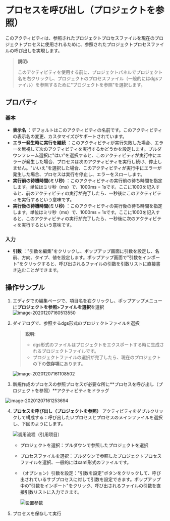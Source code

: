 # プロセスを呼び出し（プロジェクトを参照）
このアクティビティは、参照されたプロジェクトプロセスファイルを現在のプロジェクトプロセスに使用されるために、参照されたプロジェクトプロセスファイルの呼び出しを実現します。

> **説明:**
>
> このアクティビティを使用する前に、プロジェクトパネルでプロジェクト名を右クリックし、プロジェクトのプロセスファイル（一般的にはdgsファイル）を参照するために"プロジェクトを参照"を選択します。


## プロパティ

### 基本
- **表示名** ：デフォルトはこのアクティビティの名前です。このアクティビティの表示名の変更、カスタマイズがサポートされています。
- **エラー発生時に実行を継続** ：このアクティビティが実行失敗した場合、エラーを無視して次のアクティビティを実行するかどうかを設定します。プルダウンフレーム選択に"はい"を選択すると、このアクティビティが実行中にエラーが発生した場合、プロセスは次のアクティビティを実行し続け、停止しません。"いいえ"を選択した場合、このアクティビティが実行中にエラーが発生した場合、プロセスは実行を停止し、エラーをスローします。
- **実行前の待機時間(ミリ秒)** ：このアクティビティの実行前の待ち時間を指定します。単位はミリ秒（ms）で、1000ms = 1sです。ここに1000を記入すると、前のアクティビティの実行が完了したら、一秒後にこのアクティビティを実行するという意味です。
- **実行後の待機時間(ミリ秒)** ：このアクティビティの実行後の待ち時間を指定します。単位はミリ秒（ms）で、1000ms = 1sです。ここに1000を記入すると、このアクティビティの実行が完了したら、一秒後に次のアクティビティを実行するという意味です。

### 入力
- **引数** ："引数を編集"をクリックし、ポップアップ画面に引数を設定し、名前、方向、タイプ、値を設定します。ポップアップ画面で"引数をインポート"をクリックすると、呼び出されるファイルの引数を引数リストに直接書き込むことができます。

## 操作サンプル

1. エディタでの編集ページで、項目名を右クリックし、ポップアップメニューに**プロジェクトを参照>ファイルを選択**を選択
    ![image-20201207160513550](https://docimages.blob.core.chinacloudapi.cn/images/Activities/image-20201207160513550.png)

2. ダイアログで、参照するdgs形式のプロジェクトファイルを選択

   >**説明:**
   >
   > - dgs形式のファイルはプロジェクトをエクスポートする時に生成されるプロジェクトファイルです。
   > - プロジェクトファイルの選択が完了したら、現在のプロジェクトの下の**依存項**にあります。

   ![image-20201207161108502](https://docimages.blob.core.chinacloudapi.cn/images/Activities/image-20201207161108502.png)

3. 新規作成のプロセスの参照プロセスが必要な所に**プロセスを呼び出し（プロジェクトを参照）**アクティビティをドラッグ

![image-20201207161253694](https://docimages.blob.core.chinacloudapi.cn/images/Activities/image-20201207161253694.png)

4. **プロセスを呼び出し（プロジェクトを参照）** アクティビティをダブルクリックして構成する：呼び出したいプロセスとプロセスのメインファイルを選択し、下図のようにします。

    ![调用流程（引用项目）](https://docimages.blob.core.chinacloudapi.cn/images/Activities/workflowproject20201210.png)

   - プロジェクトを選択：プルダウンで参照したプロジェクトを選択
   - プロセスファイルを選択：プルダウンで参照したプロジェクトプロセスファイルを選択、一般的にはxaml形式のファイルです。
   - （オプション）引数を設定："引数を設定"ボタンをクリックして、呼び出されているサブプロセスに対して引数を設定できます。ポップアップ中の"引数をインポート"をクリック、呼び出されるファイルの引数を直接引数リストに入力できます。

        ![设置参数](https://docimages.blob.core.chinacloudapi.cn/images/Activities/settingargument20201217.png)

5. プロセスを保存して実行
